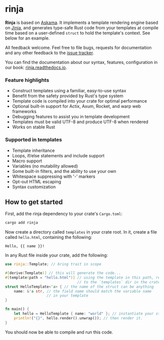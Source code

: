 # rinja

**Rinja** is based on [Askama](https://crates.io/crates/askama).
It implements a template rendering engine based on [Jinja](https://jinja.palletsprojects.com/), and
generates type-safe Rust code from your templates at compile time
based on a user-defined `struct` to hold the template's context.
See below for an example.

All feedback welcome. Feel free to file bugs, requests for documentation and
any other feedback to the [issue tracker][issues].

You can find the documentation about our syntax, features, configuration in our book:
[rinja.readthedocs.io](https://rinja.readthedocs.io/).

### Feature highlights

* Construct templates using a familiar, easy-to-use syntax
* Benefit from the safety provided by Rust's type system
* Template code is compiled into your crate for optimal performance
* Optional built-in support for Actix, Axum, Rocket, and warp web frameworks
* Debugging features to assist you in template development
* Templates must be valid UTF-8 and produce UTF-8 when rendered
* Works on stable Rust

### Supported in templates

* Template inheritance
* Loops, if/else statements and include support
* Macro support
* Variables (no mutability allowed)
* Some built-in filters, and the ability to use your own
* Whitespace suppressing with '-' markers
* Opt-out HTML escaping
* Syntax customization

[issues]: https://github.com/rinja-rs/rinja/issues


How to get started
------------------

First, add the rinja dependency to your crate's `Cargo.toml`:

```sh
cargo add rinja
```

Now create a directory called `templates` in your crate root.
In it, create a file called `hello.html`, containing the following:

```jinja
Hello, {{ name }}!
```

In any Rust file inside your crate, add the following:

```rust
use rinja::Template; // bring trait in scope

#[derive(Template)] // this will generate the code...
#[template(path = "hello.html")] // using the template in this path, relative
                                 // to the `templates` dir in the crate root
struct HelloTemplate<'a> { // the name of the struct can be anything
    name: &'a str, // the field name should match the variable name
                   // in your template
}

fn main() {
    let hello = HelloTemplate { name: "world" }; // instantiate your struct
    println!("{}", hello.render().unwrap()); // then render it.
}
```

You should now be able to compile and run this code.
